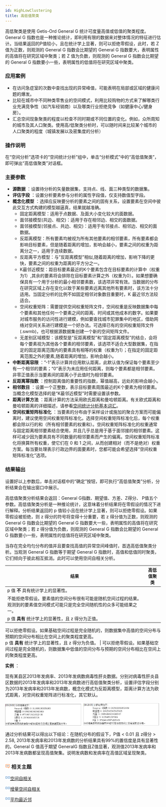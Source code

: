 ```yaml
---
id: HighLowClustering
title: 高低值聚类
---
```

高低聚类是使用 Getis-Ord General G 统计可度量高值或低值的聚类程度。General G
指数也是一种推论统计，即利用有限的数据来对整体情况的特征进行估计。当结果返回的P值较小，且在统计学上显著，则可以拒绝零假设，此时，若 Z 值为正数，则观测的
General G 指数会比期望的 General G 指数要大，表明属性的高值将在研究区域中聚类；若 Z 值为负数，则观测的 General G
指数会比期望的 General G 指数要小一些，表明属性的低值将在研究区域中聚类。

### 应用案例

  * 在访问急症室的次数中查找出现的异常峰值，可能表明在局部或区域的健康问题的爆发。 
  * 比较在城市中不同种类零售业的空间模式，利用比较购物的方式来了解哪类行业充满竞争性（如汽车经销商）以及哪类行业拒绝竞争（如健康中心/健身房）。 
  * 汇总空间现象聚类的程度以检查不同时期或不同位置的变化。例如，众所周知的城市及其人口聚类。使用高/低聚类分析时，可以随时间来比较某个城市的人口聚类的程度（城镇发展以及密集度的分析）

### 操作说明

在“空间分析”选项卡的“空间统计分析”组中，单击“分析模式”中的“高低值聚类”，即可弹出“高低值聚类”对话框。

### 主要参数

  * **源数据** ：设置待分析的矢量数据集，支持点、线、面三种类型的数据集。
  * **评估字段** ：设置分析要素参与分析的属性字段值，仅支持数值型字段。
  * **概念化模型** ：选择应反映要分析的要素之间的固有关系，设置要素在空间中彼此交互方式构建的模型越逼真，结果就越准确。 
    * 固定距离模型：适用于点数据、及面大小变化较大的面数据。
    * 面邻接模型(共边、相交)：适用于存在相邻边、相交的面数据。
    * 面邻接模型(邻接点、共边、相交)：适用于有邻接点、相邻边、相交的面数据。
    * 反距离模型：所有要素均被视为所有其他要素的相邻要素，所有要素都会影响目标要素，但是随着距离的增加，影响会越小，要素之间的权重为距离分之一，适用于连续数据。
    * 反距离平方模型：与”反距离模型”相似,随着距离的增加，影响下降的更快，要素之间的权重为距离的平方分之一。
    * K最邻近模型：距目标要素最近的K个要素包含在目标要素的计算中（权重为1）,其余的要素将会排除在目标要素计算之外（权重为0）。如果想要确保具有一个用于分析的最小相邻要素数，该选项非常有效。当数据的分布在研究区域上存在变化以致于某些要素远离其他所有要素时，该方法十分适用。当固定分析的比例不如固定相邻对象数目重要时，K 最近邻方法较适合。
    * 空间权重矩阵：需要提供空间权重矩阵文件，空间权重是反映数据集中每个要素和其他任何一个要素之间的距离、时间或其他成本的数字。如果要对城市服务的访问性进行建模，例如要查找城市犯罪集中的地区，借助网络对空间关系进行建模是一个好办法。可选择已有的空间权重矩阵文件 (.swmb)，也可根据源数据集创建一个新的空间矩阵文件。
    * 无差别区域模型：该模型是”反距离模型”和”固定距离模型”的结合，会将每个要素视为其他各个要素的相邻要素，该选项不适合大型数据集，在指定的固定距离范围内的要素具有相等的权重（权重为1）；在指定的固定距离范围之外的要素,随着距离的增加，影响会越小。
  * **中断距离容限** ：”-1”表示计算并应用默认距离，此默认值为保证每个要素至少有一个相邻的要素；“0”表示为未应用任何距离，则每个要素都是相邻要素。非零正值表示当要素间的距离小于此值时为相邻要素。
  * **反距离幂指数** ：控制距离值的重要性的指数，幂值越高，远处的影响会越小。
  * **相邻数目** ：设置一个正整数，表示目标要素周围最近的K个要素为相邻要素。当概念化模型选择的是“K最邻近模型”时需要设置该参数。
  * **距离计算方法** ：距离计算的方法采用欧氏距离和曼哈顿距离。有关欧式距离和曼哈顿距离的详细描述，请参看[空间统计分析基本词汇](BasicVocabulary.html#8)。
  * **空间权重矩阵标准化** ：当要素的分布由于采样设计或施加的聚合方案而可能偏离时，建议使用空间权重矩阵标准化。选择空间权重矩阵标准化后，每个权重都会除以行的和（所有相邻要素的权重和）。空间权重矩阵标准化的权重通常与固定距离相邻要素结合使用，并且几乎总是用于基于面邻接的相邻要素。这样可减少因为要素具有不同数量的相邻要素而产生的偏离。空间权重矩阵标准化将换算所有权重，使它们在 0 和 1 之间，从而创建相对（而不是绝对）权重方案。每当要处理表示行政边界的面要素时，您都可能会希望选择“空间权重矩阵标准化”选项。

### 结果输出

设置好以上参数后，单击对话框中的“确定”按钮，即可执行“高低值聚类”分析，分析结果会在输出窗口中展示。

高低值聚类分析结果会返回：General G指数、期望值、方差、Z得分、
P值五个参数。高低值聚类分析是一种推论统计，这意味着分析结果将在零假设的情况下进行解释。分析结果返回的 p
值较小且在统计学上显著，则可以拒绝零假设。如果零假设被拒绝，则 z 得分的符号将变得十分重要，若 z 得分值为正数，则观测的 General G
指数会比期望的 General G 指数要大一些，表明属性的高值将在研究区域中聚类；若 z 得分值为负数，则观测的 General G 指数会比期望的
General G 指数要小一些，表明属性的低值将在研究区域中聚类。

当存在完全均匀分布的值并且要查找高值的异常空间峰值时，首选高低值聚类分析。当观测 General G 指数等于期望 General G
指数时，高值和低值同时聚类，它们倾向于彼此相互抵消。此时可以使用空间自相关分析。

结果 | 高低值聚类  
---|---  
p 值 **不** 具有统计学上的显著性。 |
不能拒绝零假设。要素值的空间分布很有可能是随机空间过程的结果。观测到的要素值空间模式可能只是完全空间随机性的众多可能结果之一。 |  
p 值 **具有** 统计学上的显著性，且 z 得分为正值。 |
可以拒绝零假设。如果基础空间过程是完全随机的，则数据集中高值的空间分布与预期的空间分布相比在空间上的聚类程度更高。  
p 值 **具有** 统计学上的显著性，且 z 得分为负值。 |
可以拒绝零假设。如果基础空间过程是完全随机的，则数据集中低值的空间分布与预期的空间分布相比在空间上的聚类程度更高。  
  
**实例** ：

现有某县区2013年发病率、2013年发病数病毒性肝炎数据。分别对病毒性肝炎县区数据的2013年发病率和2013年发病数进行高低值聚类分析，设置评估字段分别为2013年发病率和2013年发病数，概念化模式为反距离模型，距离计算方法为欧式距离，对空间权重矩阵进行标准化，其它默认。

![](img/HighOrLowClusteringResult.png)

通过分析结果可以得出以下结论：在随机分布的假设下，P值 < 0.01 且 z得分 > 2.58,
2013年发病率和2013年发病数的分析结果具有99%的置信度是具有显著性的。General G 值高于期望 GeneralG
指数且Z值显著，观测值2013年发病率和2013年发病数都呈现高值聚集。说明发病数和发病率在高值区域呈现聚类。

### ![](img/seealso.png) 相关主题

![](img/smalltitle.png)[空间自相关](SpatialAutocorrelation.html)

![](img/smalltitle.png)[增量空间自相关](IncrementalSpatialAutocorrelation.html)

![](img/smalltitle.png)[平均最近邻](AverageNearestNeighbor.html)



